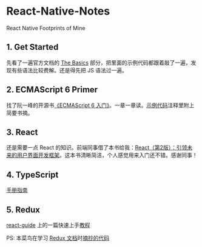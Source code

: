 # React-Native-Notes
React Native Footprints of Mine

## 1. Get Started

先看了一遍官方文档的 [The Basics](https://facebook.github.io/react-native/docs/getting-started.html) 部分，把里面的示例代码都跟着敲了一遍，发现有些语法比较费解。还是得先把 JS 语法过一遍。

## 2. ECMAScript 6 Primer

找了阮一峰的开源书[《ECMAScript 6 入门》](http://es6.ruanyifeng.com/)。一章一章读。[示例代码](https://github.com/zssr/React-Native-Notes/tree/master/code-snippets/es6-primer)注释里附上简要书摘。

## 3. React

还是需要一点 React 的知识。前端同事借了本书给我：[React（第2版）：引领未来的用户界面开发框架](https://book.douban.com/subject/26918475/)。这本书清晰简洁，个人感觉用来入门还不错。感谢同事！

## 4. TypeScript

[手册指南](https://www.tslang.cn/docs/handbook/basic-types.html)

## 5. Redux

[react-guide](https://github.com/react-guide) 上的一篇快速上手[教程](https://github.com/react-guide/redux-tutorial-cn/blob/master/00_introduction.js)

PS: 本菜鸟在学习 [Redux 文档](redux.js.org)时[摘抄的代码](https://github.com/zssr/redux-notes)
